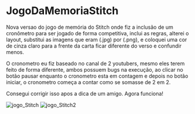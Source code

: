 # JogoDaMemoriaStitch
 Nova versao do jogo de memória do Stitch onde fiz a inclusão de um cronômetro para ser jogado de forma competitiva, inclui as regras, alterei o layout, substitui as imagens que eram (.jpg) por (.png), e coloquei uma cor de cinza claro para a frente da carta ficar diferente do verso e confundir menos.
<p>O cronometro eu fiz baseado no canal de 2 youtubers, mesmo eles terem feito de forma diferente, ambos possuem bugs na execução, ao clicar no botão pausar enquanto o cronometro esta em contagem e depois no botão iniciar, o cronometro começa a contar como se somasse de 2 em 2.
<p>Consegui corrigir isso apos a dica de um amigo. Agora funciona!


![jogo_Stitch](https://user-images.githubusercontent.com/79613974/197031793-39fb5460-c157-4e0b-b83a-54df9bddd65d.JPG)
![jogo_Stitch2](https://user-images.githubusercontent.com/79613974/197031796-b82b642b-6890-4f23-8467-8f7fdcfc7b43.JPG)
